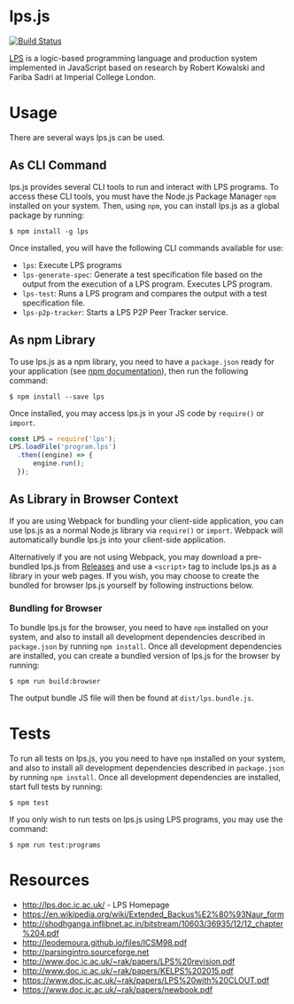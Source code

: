 # lps.js
[![Build Status](https://travis-ci.com/mauris/lps.js.svg?token=nG8zWvvk7DtqtXkE8Tff&branch=master)](https://travis-ci.com/mauris/lps.js)

[LPS](http://lps.doc.ic.ac.uk/) is a logic-based programming language and production system implemented in JavaScript based on research by Robert Kowalski and Fariba Sadri at Imperial College London.

# Usage

There are several ways lps.js can be used.

## As CLI Command
lps.js provides several CLI tools to run and interact with LPS programs. To access these CLI tools, you must have the Node.js Package Manager `npm` installed on your system. Then, using `npm`, you can install lps.js as a global package by running:

    $ npm install -g lps
    
Once installed, you will have the following CLI commands available for use:

- `lps`: Execute LPS programs
- `lps-generate-spec`: Generate a test specification file based on the output from the execution of a LPS program. Executes LPS program.
- `lps-test`: Runs a LPS program and compares the output with a test specification file.
- `lps-p2p-tracker`: Starts a LPS P2P Peer Tracker service.

## As npm Library
To use lps.js as a npm library, you need to have a `package.json` ready for your application (see [npm documentation](https://docs.npmjs.com/getting-started/using-a-package.json)), then run the following command:

    $ npm install --save lps
    
Once installed, you may access lps.js in your JS code by `require()` or `import`. 

````javascript
const LPS = require('lps');
LPS.loadFile('program.lps')
  .then((engine) => {
      engine.run();
  });
````

## As Library in Browser Context
If you are using Webpack for bundling your client-side application, you can use lps.js as a normal Node.js library via `require()` or `import`. Webpack will automatically bundle lps.js into your client-side application.

Alternatively if you are not using Webpack, you may download a pre-bundled lps.js from [Releases](https://github.com/mauris/lps.js/releases) and use a `<script>` tag to include lps.js as a library in your web pages. If you wish, you may choose to create the bundled for browser lps.js yourself by following instructions below.

### Bundling for Browser

To bundle lps.js for the browser, you need to have `npm` installed on your system, and also to install all development dependencies described in `package.json` by running `npm install`. Once all development dependencies are installed, you can create a bundled version of lps.js for the browser by running:

    $ npm run build:browser

The output bundle JS file will then be found at `dist/lps.bundle.js`.


# Tests

To run all tests on lps.js, you you need to have `npm` installed on your system, and also to install all development dependencies described in `package.json` by running `npm install`. Once all development dependencies are installed, start full tests by running:

    $ npm test
    
If you only wish to run tests on lps.js using LPS programs, you may use the command:

    $ npm run test:programs


# Resources

- http://lps.doc.ic.ac.uk/ - LPS Homepage
- https://en.wikipedia.org/wiki/Extended_Backus%E2%80%93Naur_form
- http://shodhganga.inflibnet.ac.in/bitstream/10603/36935/12/12_chapter%204.pdf
- http://leodemoura.github.io/files/ICSM98.pdf
- http://parsingintro.sourceforge.net
- http://www.doc.ic.ac.uk/~rak/papers/LPS%20revision.pdf
- http://www.doc.ic.ac.uk/~rak/papers/KELPS%202015.pdf
- https://www.doc.ic.ac.uk/~rak/papers/LPS%20with%20CLOUT.pdf
- https://www.doc.ic.ac.uk/~rak/papers/newbook.pdf
